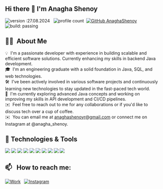 ## Hi there 👋 I'm Anagha Shenoy

<!--
**AnaghaShenoy/AnaghaShenoy** is a ✨ _special_ ✨ repository because its `README.md` (this file) appears on your GitHub profile.

Here are some ideas to get you started:

- 🔭 I’m currently working on ...
- 🌱 I’m currently learning ...
- 👯 I’m looking to collaborate on ...
- 🤔 I’m looking for help with ...
- 💬 Ask me about ...
- 📫 How to reach me: ...
- 😄 Pronouns: ...
- ⚡ Fun fact: ...
-->

![version :27.08.2024](https://img.shields.io/badge/version-27.08.2024-informational) &nbsp;
![profile count](https://komarev.com/ghpvc/?username=AnaghaShenoy&color=blue)&nbsp;
[![GitHub AnaghaShenoy](https://img.shields.io/github/followers/AnaghaShenoy?label=follow&style=social)](https://github.com/AnaghaShenoy)&nbsp;
![build: passing](https://img.shields.io/badge/build-passing-success)

## 👩‍💻 &nbsp;About Me

💡 &nbsp;I'm a passionate developer with experience in building scalable and efficient software solutions. Currently enhancing my skills in backend Java development.\
🎓 &nbsp;I'm an engineering graduate with a solid foundation in Java, SQL, and web technologies.\
🛠 &nbsp;I've been actively involved in various software projects and continuously learning new technologies to stay updated in the fast-paced tech world.\
🌱 &nbsp;I'm currently exploring advanced Java concepts and working on improving my skills in API development and CI/CD pipelines.\
✉️ &nbsp;Feel free to reach out to me for any collaborations or if you'd like to discuss tech over a cup of coffee.\
✉️ &nbsp;You can email me at anaghashenoyr@gmail.com or connect me on Instagram at @anagha_shenoy.

## 🔧 Technologies & Tools
![](https://img.shields.io/badge/Code-Java-informational?style=flat&logo=java&logoColor=white&color=2bbc8a)
![](https://img.shields.io/badge/Code-SQL-informational?style=flat&logo=postgresql&logoColor=white&color=2bbc8a)
![](https://img.shields.io/badge/Code-JavaScript-informational?style=flat&logo=javascript&logoColor=white&color=2bbc8a)
![](https://img.shields.io/badge/Tools-SpringBoot-informational?style=flat&logo=spring&logoColor=white&color=2bbc8a)
![](https://img.shields.io/badge/Tools-Ansible-informational?style=flat&logo=ansible&logoColor=white&color=2bbc8a)
![](https://img.shields.io/badge/Tools-Git-informational?style=flat&logo=git&logoColor=white&color=2bbc8a)
![](https://img.shields.io/badge/Tools-Docker-informational?style=flat&logo=docker&logoColor=white&color=2bbc8a)
![](https://img.shields.io/badge/Cloud-AWS-informational?style=flat&logo=amazonaws&logoColor=white&color=2bbc8a)
![](https://img.shields.io/badge/Editor-Eclipse-informational?style=flat&logo=eclipseide&logoColor=white&color=2bbc8a)
![](https://img.shields.io/badge/Editor-VSCode-informational?style=flat&logo=visualstudiocode&logoColor=white&color=2bbc8a)

## 📫 &nbsp; How to reach me:
<a href="mailto:anaghashenoyr@gmail.com"><img alt="Work" src="https://img.shields.io/badge/Gmail-D14836?style=flat&logo=gmail&logoColor=white" /></a> &nbsp;
<a href="https://www.instagram.com/anagha_shenoy/" target="_blank">
    <img alt="Instagram" src="https://img.shields.io/badge/Instagram-E4405F?style=flat&logo=instagram&logoColor=white" />
</a>

<!--
## If you like what I do
<a href="https://www.buymeacoffee.com/anaghashenoy" target="_blank"><img src="https://cdn.buymeacoffee.com/buttons/v2/default-red.png" alt="Buy Me a Coffee" width="150" ></a>
-->
